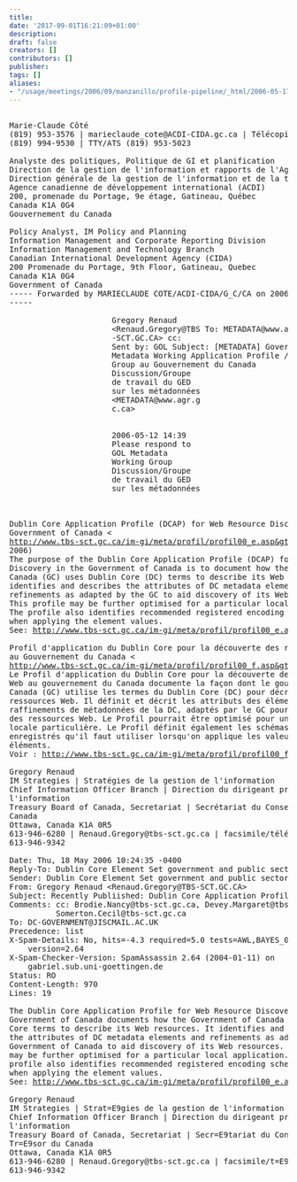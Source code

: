 ```yaml
---
title: 
date: '2017-09-01T16:21:09+01:00'
description: 
draft: false
creators: []
contributors: []
publisher: 
tags: []
aliases:
- "/usage/meetings/2006/09/manzanillo/profile-pipeline/_html/2006-05-17.canadian-profile.html"
---
```


<pre>

Marie-Claude Côté
(819) 953-3576 | marieclaude_cote@ACDI-CIDA.gc.ca | Télécopieur/Facsimile:
(819) 994-9530 | TTY/ATS (819) 953-5023

Analyste des politiques, Politique de GI et planification
Direction de la gestion de l'information et rapports de l'Agence
Direction générale de la gestion de l'information et de la technologie
Agence canadienne de développement international (ACDI)
200, promenade du Portage, 9e étage, Gatineau, Québec
Canada K1A 0G4
Gouvernement du Canada

Policy Analyst, IM Policy and Planning
Information Management and Corporate Reporting Division
Information Management and Technology Branch
Canadian International Development Agency (CIDA)
200 Promenade du Portage, 9th Floor, Gatineau, Quebec
Canada K1A 0G4
Government of Canada
----- Forwarded by MARIECLAUDE COTE/ACDI-CIDA/G_C/CA on 2006-05-15 14:48
-----
                                                                                                              
                      Gregory Renaud                                                                          
                      &lt;Renaud.Gregory@TBS To: METADATA@www.agr.gc.ca                             
                      -SCT.GC.CA&gt; cc:                                                         
                      Sent by: GOL Subject: [METADATA] Government of Canada Dublin Core        
                      Metadata Working Application Profile / Profil d'application du Dublin Core   
                      Group au Gouvernement du Canada                                   
                      Discussion/Groupe                                                                       
                      de travail du GED                                                                       
                      sur les métadonnées                                                                     
                      &lt;METADATA@www.agr.g                                                                     
                      c.ca&gt;                                                                                   
                                                                                                              
                                                                                                              
                      2006-05-12 14:39                                                                        
                      Please respond to                                                                       
                      GOL Metadata                                                                            
                      Working Group                                                                           
                      Discussion/Groupe                                                                       
                      de travail du GED                                                                       
                      sur les métadonnées                                                                     
                                                                                                              
                                                                                                              

Dublin Core Application Profile (DCAP) for Web Resource Discovery in the
Government of Canada &lt;
<a href="http://www.tbs-sct.gc.ca/im-gi/meta/profil/profil00_e.asp&amp;gt">http://www.tbs-sct.gc.ca/im-gi/meta/profil/profil00_e.asp&amp;gt</a>; (March 25,
2006)
The purpose of the Dublin Core Application Profile (DCAP) for Web Resource
Discovery in the Government of Canada is to document how the Government of
Canada (GC) uses Dublin Core (DC) terms to describe its Web resources. It
identifies and describes the attributes of DC metadata elements and
refinements as adapted by the GC to aid discovery of its Web resources.
This profile may be further optimised for a particular local application.
The profile also identifies recommended registered encoding schemes for use
when applying the element values.
See: <a href="http://www.tbs-sct.gc.ca/im-gi/meta/profil/profil00_e.asp">http://www.tbs-sct.gc.ca/im-gi/meta/profil/profil00_e.asp</a>

Profil d'application du Dublin Core pour la découverte des ressources Web
au Gouvernement du Canada &lt;
<a href="http://www.tbs-sct.gc.ca/im-gi/meta/profil/profil00_f.asp&amp;gt">http://www.tbs-sct.gc.ca/im-gi/meta/profil/profil00_f.asp&amp;gt</a>; (25 mars 2006)
Le Profil d'application du Dublin Core pour la découverte des ressources
Web au gouvernement du Canada documente la façon dont le gouvernement du
Canada (GC) utilise les termes du Dublin Core (DC) pour décrire ses
ressources Web. Il définit et décrit les attributs des éléments et les
raffinements de métadonnées de la DC, adaptés par le GC pour la découverte
des ressources Web. Le Profil pourrait être optimisé pour une application
locale particulière. Le Profil définit également les schémas d'encodage
enregistrés qu'il faut utiliser lorsqu'on applique les valeurs des
éléments.
Voir : <a href="http://www.tbs-sct.gc.ca/im-gi/meta/profil/profil00_f.asp">http://www.tbs-sct.gc.ca/im-gi/meta/profil/profil00_f.asp</a>

Gregory Renaud
IM Strategies | Stratégies de la gestion de l'information
Chief Information Officer Branch | Direction du dirigeant principal de
l'information
Treasury Board of Canada, Secretariat | Secrétariat du Conseil du Trésor du
Canada
Ottawa, Canada K1A 0R5
613-946-6280 | Renaud.Gregory@tbs-sct.gc.ca | facsimile/télécopieur
613-946-9342

Date: Thu, 18 May 2006 10:24:35 -0400
Reply-To: Dublin Core Element Set government and public sector resource &lt;DC-GOVERNMENT@JISCMAIL.AC.UK&gt;
Sender: Dublin Core Element Set government and public sector resource &lt;DC-GOVERNMENT@JISCMAIL.AC.UK&gt;
From: Gregory Renaud &lt;Renaud.Gregory@TBS-SCT.GC.CA&gt;
Subject: Recently Publiished: Dublin Core Application Profile for Web Resource Discovery in the Government of Canada
Comments: cc: Brodie.Nancy@tbs-sct.gc.ca, Devey.Margaret@tbs-sct.gc.ca,
          Somerton.Cecil@tbs-sct.gc.ca
To: DC-GOVERNMENT@JISCMAIL.AC.UK
Precedence: list
X-Spam-Details: No, hits=-4.3 required=5.0 tests=AWL,BAYES_00 autolearn=ham 
	version=2.64
X-Spam-Checker-Version: SpamAssassin 2.64 (2004-01-11) on 
	gabriel.sub.uni-goettingen.de
Status: RO
Content-Length: 970
Lines: 19

The Dublin Core Application Profile for Web Resource Discovery in the =
Government of Canada documents how the Government of Canada uses Dublin =
Core terms to describe its Web resources. It identifies and describes =
the attributes of DC metadata elements and refinements as adapted by the =
Government of Canada to aid discovery of its Web resources. This profile =
may be further optimised for a particular local application. The =
profile also identifies recommended registered encoding schemes for use =
when applying the element values.
See: <a href="http://www.tbs-sct.gc.ca/im-gi/meta/profil/profil00_e.asp">http://www.tbs-sct.gc.ca/im-gi/meta/profil/profil00_e.asp</a>

Gregory Renaud
IM Strategies | Strat=E9gies de la gestion de l'information
Chief Information Officer Branch | Direction du dirigeant principal de =
l'information
Treasury Board of Canada, Secretariat | Secr=E9tariat du Conseil du =
Tr=E9sor du Canada
Ottawa, Canada K1A 0R5
613-946-6280 | Renaud.Gregory@tbs-sct.gc.ca | facsimile/t=E9l=E9copieur =
613-946-9342

</pre>
